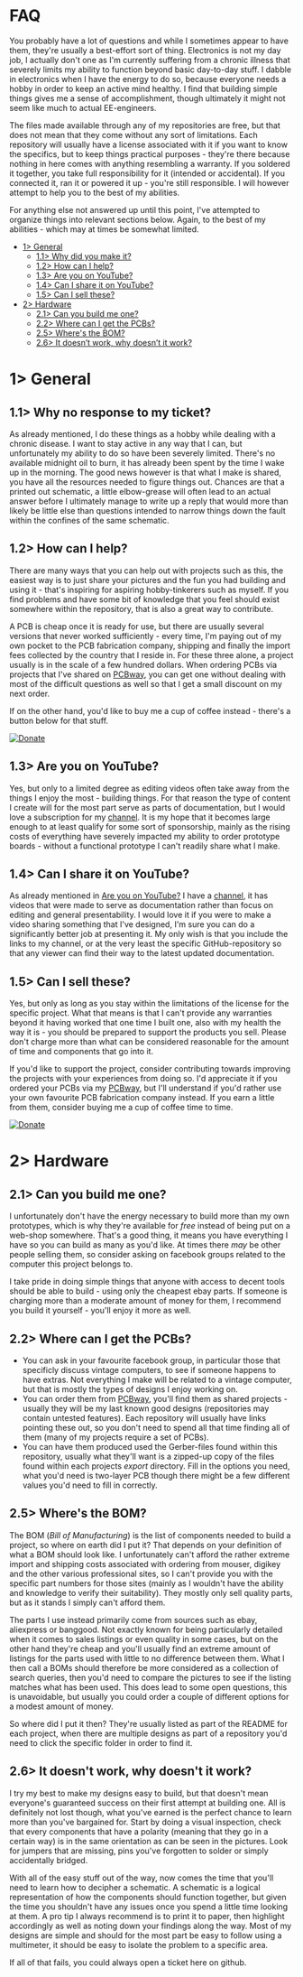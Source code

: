 # FAQ
You probably have a lot of questions and while I sometimes appear to have them, they're usually a best-effort sort of thing. Electronics is not my day job, I actually don't one as I'm currently suffering from a chronic illness that severely limits my ability to function beyond basic day-to-day stuff. I dabble in electronics when I have the energy to do so, because everyone needs a hobby in order to keep an active mind healthy. I find that building simple things gives me a sense of accomplishment, though ultimately it might not seem like much to actual EE-engineers.

The files made available through any of my repositories are free, but that does not mean that they come without any sort of limitations. Each repository will usually have a license associated with it if you want to know the specifics, but to keep things practical purposes - they're there because nothing in here comes with anything resembling a warranty. If you soldered it together, you take full responsibility for it (intended or accidental). If you connected it, ran it or powered it up - you're still responsible. I will however attempt to help you to the best of my abilities.

For anything else not answered up until this point, I've attempted to organize things into relevant sections below. Again, to the best of my abilities - which may at times be somewhat limited.

- [1> General](#1-general)
  - [1.1> Why did you make it?](#11-why-no-response-to-my-ticket)
  - [1.2> How can I help?](#12-how-can-i-help)
  - [1.3> Are you on YouTube?](#13-are-you-on-youtube)
  - [1.4> Can I share it on YouTube?](#14-can-i-share-it-on-youtube)
  - [1.5> Can I sell these?](#15-can-i-sell-these)
- [2> Hardware](#2-hardware)
  - [2.1> Can you build me one?](#21-can-you-build-me-one)
  - [2.2> Where can I get the PCBs?](#22-where-can-i-get-the-pcbs)
  - [2.5> Where's the BOM?](#25-wheres-the-bom)
  - [2.6> It doesn’t work, why doesn’t it work?](#26-it-doesnt-work-why-doesnt-it-work)

# 1> General
## 1.1> Why no response to my ticket?
As already mentioned, I do these things as a hobby while dealing with a chronic disease. I want to stay active in any way that I can, but unfortunately my ability to do so have been severely limited. There's no available midnight oil to burn, it has already been spent by the time I wake up in the morning. The good news however is that what I make is shared, you have all the resources needed to figure things out. Chances are that a printed out schematic, a little elbow-grease will often lead to an actual answer before I ultimately manage to write up a reply that would more than likely be little else than questions intended to narrow things down the fault within the confines of the same schematic.

## 1.2> How can I help?
There are many ways that you can help out with projects such as this, the easiest way is to just share your pictures and the fun you had building and using it - that's inspiring for aspiring hobby-tinkerers such as myself. If you find problems and have some bit of knowledge that you feel should exist somewhere within the repository, that is also a great way to contribute.

A PCB is cheap once it is ready for use, but there are usually several versions that never worked sufficiently - every time, I'm paying out of my own pocket to the PCB fabrication company, shipping and finally the import fees collected by the country that I reside in. For these three alone, a project usually is in the scale of a few hundred dollars. When ordering PCBs via projects that I've shared on [PCBway](https://www.pcbway.com/project/member/?bmbno=04C9EDC7-08B5-43), you can get one without dealing with most of the difficult questions as well so that I get a small discount on my next order.

If on the other hand, you'd like to buy me a cup of coffee instead - there's a button below for that stuff.

[![Donate](https://img.shields.io/badge/Donate-PayPal-green.svg)](https://paypal.me/teblunde)

## 1.3> Are you on YouTube?
Yes, but only to a limited degree as editing videos often take away from the things I enjoy the most - building things. For that reason the type of content I create will for the most part serve as parts of documentation, but I would love a subscription for my [channel](https://www.youtube.com/@TEBLify). It is my hope that it becomes large enough to at least qualify for some sort of sponsorship, mainly as the rising costs of everything have severely impacted my ability to order prototype boards - without a functional prototype I can't readily share what I make.

## 1.4> Can I share it on YouTube?
As already mentioned in [Are you on YouTube?](https://github.com/tebl/tebl/edit/main/faq.md#13-are-you-on-youtube) I have a [channel](https://www.youtube.com/@TEBLify), it has videos that were made to serve as documentation rather than focus on editing and general presentability. I would love it if you were to make a video sharing something that I've designed, I'm sure you can do a significantly better job at presenting it. My only wish is that you include the links to my channel, or at the very least the specific GitHub-repository so that any viewer can find their way to the latest updated documentation.  

## 1.5> Can I sell these?
Yes, but only as long as you stay within the limitations of the license for the specific project. What that means is that I can't provide any warranties beyond it having worked that one time I built one, also with my health the way it is - you should be prepared to support the products you sell. Please don't charge more than what can be considered reasonable for the amount of time and components that go into it.

If you'd like to support the project, consider contributing towards improving the projects with your experiences from doing so. I'd appreciate it if you ordered your PCBs via my [PCBway](https://www.pcbway.com/project/member/?bmbno=04C9EDC7-08B5-43), but I'll understand if you'd rather use your own favourite PCB fabrication company instead. If you earn a little from them, consider buying me a cup of coffee time to time.

[![Donate](https://img.shields.io/badge/Donate-PayPal-green.svg)](https://paypal.me/teblunde)

# 2> Hardware
## 2.1> Can you build me one?
I unfortunately don't have the energy necessary to build more than my own prototypes, which is why they're available for *free* instead of being put on a web-shop somewhere. That's a good thing, it means you have everything I have so you can build as many as you'd like. At times there *may* be other people selling them, so consider asking on facebook groups related to the computer this project belongs to.

I take pride in doing simple things that anyone with access to decent tools should be able to build - using only the cheapest ebay parts. If someone is charging more than a moderate amount of money for them, I recommend you build it yourself - you'll enjoy it more as well.

## 2.2> Where can I get the PCBs?
- You can ask in your favourite facebook group, in particular those that specificly discuss vintage computers, to see if someone happens to have extras. Not everything I make will be related to a vintage computer, but that is mostly the types of designs I enjoy working on.
- You can order them from [PCBway](https://www.pcbway.com/project/member/?bmbno=04C9EDC7-08B5-43), you'll find them as shared projects - usually they will be my last known good designs (repositories may contain untested features). Each repository will usually have links pointing these out, so you don't need to spend all that time finding all of them (many of my projects require a set of PCBs).
- You can have them produced used the Gerber-files found within this repository, usually what they'll want is a zipped-up copy of the files found within each projects *export* directory. Fill in the options you need, what you'd need is two-layer PCB though there might be a few different values you'd need to fill in correctly.

## 2.5> Where's the BOM?
The BOM (*Bill of Manufacturing*) is the list of components needed to build a project, so where on earth did I put it? That depends on your definition of what a BOM should look like. I unfortunately can't afford the rather extreme import and shipping costs associated with ordering from mouser, digikey and the other various professional sites, so I can't provide you with the specific part numbers for those sites (mainly as I wouldn't have the ability and knowledge to verify their suitability). They mostly only sell quality parts, but as it stands I simply can't afford them.

The parts I use instead primarily come from sources such as ebay, aliexpress or banggood. Not exactly known for being particularly detailed when it comes to sales listings or even quality in some cases, but on the other hand they're cheap and you'll usually find an extreme amount of listings for the parts used with little to no difference between them. What I then call a BOMs should therefore be more considered as a collection of search queries, then you'd need to compare the pictures to see if the listing matches what has been used. This does lead to some open questions, this is unavoidable, but usually you could order a couple of different options for a modest amount of money.

So where did I put it then? They're usually listed as part of the README for each project, when there are multiple designs as part of a repository you'd need to click the specific folder in order to find it.

## 2.6> It doesn't work, why doesn't it work?
I try my best to make my designs easy to build, but that doesn't mean everyone's guaranteed success on their first attempt at building one. All is definitely not lost though, what you've earned is the perfect chance to learn more than you've bargained for. Start by doing a visual inspection, check that every components that have a polarity (meaning that they go in a certain way) is in the same orientation as can be seen in the pictures. Look for jumpers that are missing, pins you've forgotten to solder or simply accidentally bridged.

With all of the easy stuff out of the way, now comes the time that you'll need to learn how to decipher a schematic. A schematic is a logical representation of how the components should function together, but given the time you shouldn't have any issues once you spend a little time looking at them. A pro tip I always recommend is to print it to paper, then highlight accordingly as well as noting down your findings along the way. Most of my designs are simple and should for the most part be easy to follow using a multimeter, it should be easy to isolate the problem to a specific area.

If all of that fails, you could always open a ticket here on github.
